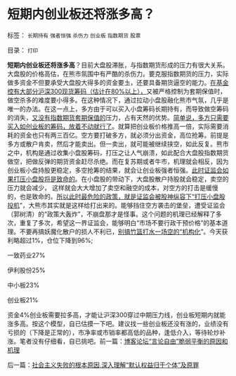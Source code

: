 # 短期内创业板还将涨多高？

标签： `长期持有` `强者恒强` `杀伤力` `创业板` `指数期货` `股票` 

目录： `打印`

**短期内创业板还将涨多高**？目前大盘股滞胀，与指数期货形成的压力有很大关系。大盘股的价格高估，在熊市氛围中有严酷的杀伤力。要克服指数期货的压力，实际做多资金不但要承受大盘股大得多的资金要圡，还要具备期货逼空的能力。[在基金控有大部分沪深300现货筹码（估计在80%以上），](../../../2012/11/27/指数期货证伪了对散户的妖魔化之“散户市”.md)又被严格控制为套期保值时，做空杀多的难度要小得多。在这种情况下，通过拉动小盘股融化熊市气氛，几乎是唯一的办法。在这一点上，多方由于可以买入小盘筹码长期持有，而导致做空筹码的消失，[又没有指数期货套期保值的](../../../2012/8/28/损人不利已的愚暴贱民.md)压力，占有天然的优势。[简单说，多方只需要买入如创业板的筹码，放着不动就行了](../../../2013/5/10/想要大牛市，请为庄家正名.md)。就算把创业板价格推高一倍，实际需要消耗的资金也只有两三百亿。空方要打破多方，就必须分出资金，高位抢筹。前提是多方或散户肯卖，然后才能卖出。但一卖出，就可能被继续挟空，如此反复。熊市之中，机构是通过收集小盘股筹码，打压之让人气崩溃，如此配合大盘股指数期货做空，把做反弹的期货资金赶尽杀绝。而在复苏期或者牛市，机理就会相反，因为创业板小盘持股更稳定，多空抢筹的结果，就会让创业板强者恒强。[此时证监会如果打压小盘股将是致命的](../../../2013/5/4/监会会再次打压“业绩下降的高市盈率”的投机吗？.md)。在小盘股的带动下，大盘股散户持股就会稳定，卖空的压力就会减少，
这样就会大大增加了卖空和融空的成本，对空方的打击是缓慢的，也是致命的。[所以此时最危险的政策，就是证监会被股神纵容下“打压小盘股投机](../../../2012/10/15/基金在“现货＋期货”中的倾轧，证监会对大熊市负主要责任.md)”，大熊市其实就是这样给打出来的。能够挡住空方袭击的堡垒，遭受证监会（郭树清）的“政策大轰炸”，不崩盘那才是怪事。这个问题的机理已经解释了多次，重复了多次，希望这一界证监会，能够明白“市场不要行政干预价格”的基本道理。不要再搞妖魔化散户的损人不利已，[别搞竹篮打水一场空的“机构化](../../../2012/11/28/是否让所有人坐下来，等政府分红？.md)”。今天获利略超过1%，仓位下降到96%;

一致药业27%

伊利股份25%

中小板23%

创业板21%

资金4%创业板需要拉多高，才能让沪深300穿过中期压力线，创业板短期内就能涨多高。按这个模型，自已估摸一下吧。建议找一些创业板还没有涨的，业绩没有亏损的（下降是正常的），市净率或市销率都高低的品种，逢低介入，等待轮炒补涨。笔者没有仔细看，自已挑吧。前一篇：[博客论坛“言论自由”脆弱平衡的原因和机理](../../../2013/5/15/博客论坛“言论自由”脆弱平衡的原因和机理.md)

后一篇：[社会主义失败的根本原因,深入理解“默认权益归于个体”及原罪](../../../2013/5/16/社会主义失败的根本原因,深入理解“默认权益归于个体”及原罪.md)